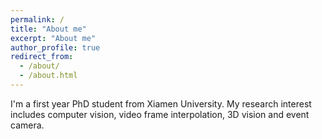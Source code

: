 ```yaml
---
permalink: /
title: "About me"
excerpt: "About me"
author_profile: true
redirect_from: 
  - /about/
  - /about.html
---
```


I'm a first year PhD student from Xiamen University. My research interest includes computer vision, video frame interpolation, 3D vision and event camera.
